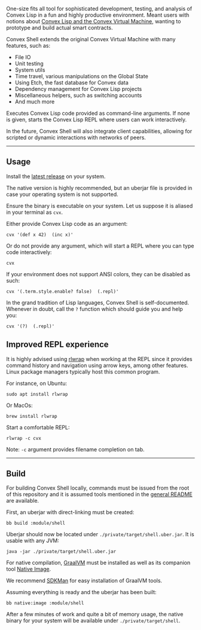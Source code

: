 One-size fits all tool for sophisticated development, testing, and analysis of
Convex Lisp in a fun and highly productive environment. Meant users with notions
about [Convex Lisp and the Convex Virtual Machine](https://convex.world/cvm),
wanting to prototype and build actual smart contracts.

Convex Shell extends the original Convex Virtual Machine with many features,
such as:

- File IO
- Unit testing
- System utils
- Time travel, various manipulations on the Global State
- Using Etch, the fast database for Convex data 
- Dependency management for Convex Lisp projects
- Miscellaneous helpers, such as switching accounts
- And much more

Executes Convex Lisp code provided as command-line arguments. If none is given,
starts the Convex Lisp REPL where users can work interactively.

In the future, Convex Shell will also integrate client capabilities,
allowing for scripted or dynamic interactions with networks of peers.


---


## Usage

Install the [latest
release](https://github.com/Convex-Dev/convex.cljc/releases/tag/release/shell/0.0.0-alpha4)
on your system.

The native version is highly recommended, but an uberjar file is provided in case
your operating system is not supported.

Ensure the binary is executable on your system. Let us suppose it is aliased in
your terminal as `cvx`.

Either provide Convex Lisp code as an argument:

    cvx '(def x 42)  (inc x)'

Or do not provide any argument, which will start a REPL where you can type code
interactively:

    cvx

If your environment does not support ANSI colors, they can be disabled as such:

    cvx '(.term.style.enable? false)  (.repl)'

In the grand tradition of Lisp languages, Convex Shell is self-documented.
Whenever in doubt, call the `?` function which should guide you and help you:

    cvx '(?)  (.repl)'


## Improved REPL experience

It is highly advised using [rlwrap](https://github.com/hanslub42/rlwrap) when
working at the REPL since it provides command history and navigation using arrow
keys, among other features. Linux package managers typically host this common
program.

For instance, on Ubuntu:

    sudo apt install rlwrap

Or MacOs:

    brew install rlwrap

Start a comfortable REPL:

    rlwrap -c cvx

Note: `-c` argument provides filename completion on tab.


---


## Build

For building Convex Shell locally, commands must be issued from the root of
this repository and it is assumed tools mentioned in the [general
README](../../README.md) are available. 

First, an uberjar with direct-linking must be created:

    bb build :module/shell

Uberjar should now be located under `./private/target/shell.uber.jar`. It is
usable with any JVM:

    java -jar ./private/target/shell.uber.jar

For native compilation, [GraalVM](https://www.graalvm.org/docs/getting-started/)
must be installed as well as its companion tool [Native
Image](https://www.graalvm.org/reference-manual/native-image/#install-native-image).

We recommend [SDKMan](https://sdkman.io) for easy installation of GraalVM tools.

Assuming everything is ready and the uberjar has been built:

    bb native:image :module/shell

After a few minutes of work and quite a bit of memory usage, the native binary
for your system will be available under `./private/target/shell`.
